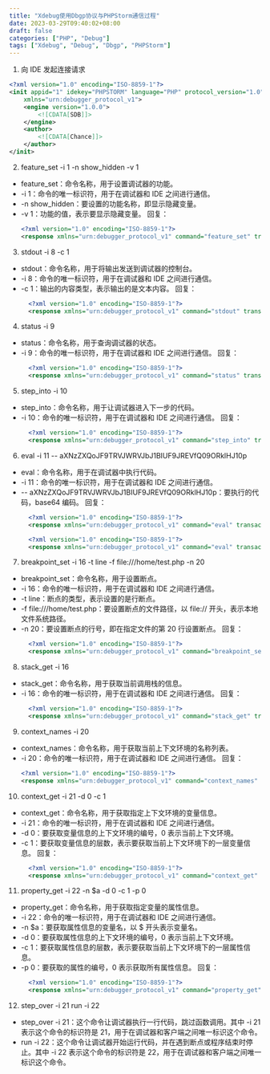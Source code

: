 ```yaml
---
title: "Xdebug使用Dbgp协议与PHPStorm通信过程"
date: 2023-03-29T09:40:02+08:00
draft: false
categories: ["PHP", "Debug"]
tags: ["Xdebug", "Debug", "Dbgp", "PHPStorm"]
---
```


1. 向 IDE 发起连接请求

```xml
<?xml version="1.0" encoding="ISO-8859-1"?>
<init appid="1" idekey="PHPSTORM" language="PHP" protocol_version="1.0" fileuri=""
    xmlns="urn:debugger_protocol_v1">
    <engine version="1.0.0">
        <![CDATA[SDB]]>
    </engine>
    <author>
        <![CDATA[Chance]]>
    </author>
</init>
```

2. feature_set -i 1 -n show_hidden -v 1

- feature_set：命令名称，用于设置调试器的功能。
- -i 1：命令的唯一标识符，用于在调试器和 IDE 之间进行通信。
- -n show_hidden：要设置的功能名称，即显示隐藏变量。
- -v 1：功能的值，表示要显示隐藏变量。
  回复：
  ```xml
  <?xml version="1.0" encoding="ISO-8859-1"?>
  <response xmlns="urn:debugger_protocol_v1" command="feature_set" transaction_id="1" feature="show_hidden" success="1"/>
  ```

3. stdout -i 8 -c 1

- stdout：命令名称，用于将输出发送到调试器的控制台。
- -i 8：命令的唯一标识符，用于在调试器和 IDE 之间进行通信。
- -c 1：输出的内容类型，表示输出的是文本内容。
  回复：
  ```xml
    <?xml version="1.0" encoding="ISO-8859-1"?>
    <response xmlns="urn:debugger_protocol_v1" command="stdout" transaction_id="8" success="1"/>
  ```

4. status -i 9

- status：命令名称，用于查询调试器的状态。
- -i 9：命令的唯一标识符，用于在调试器和 IDE 之间进行通信。
  回复：
  ```xml
    <?xml version="1.0" encoding="ISO-8859-1"?>
    <response xmlns="urn:debugger_protocol_v1" command="status" transaction_id="9" status="starting" reason="ok"/>
  ```

5. step_into -i 10

- step_into：命令名称，用于让调试器进入下一步的代码。
- -i 10：命令的唯一标识符，用于在调试器和 IDE 之间进行通信。
  回复：
  ```xml
    <?xml version="1.0" encoding="ISO-8859-1"?>
    <response xmlns="urn:debugger_protocol_v1" command="step_into" transaction_id="10" status="break" reason="ok"/>
  ```

6. eval -i 11 -- aXNzZXQoJF9TRVJWRVJbJ1BIUF9JREVfQ09ORklHJ10p

- eval：命令名称，用于在调试器中执行代码。
- -i 11：命令的唯一标识符，用于在调试器和 IDE 之间进行通信。
- -- aXNzZXQoJF9TRVJWRVJbJ1BIUF9JREVfQ09ORklHJ10p：要执行的代码，base64 编码。
  回复：
  ```xml
    <?xml version="1.0" encoding="ISO-8859-1"?>
    <response xmlns="urn:debugger_protocol_v1" command="eval" transaction_id="11"><property type="bool"><![CDATA[0]]></property></response>
  ```
  ```xml
    <?xml version="1.0" encoding="ISO-8859-1"?>
    <response xmlns="urn:debugger_protocol_v1" command="eval" transaction_id="13"><property type="string" size="9" encoding="base64"><![CDATA[MTI3LjAuMC4x]]></property></response>
  ```

7. breakpoint_set -i 16 -t line -f file:///home/test.php -n 20

- breakpoint_set：命令名称，用于设置断点。
- -i 16：命令的唯一标识符，用于在调试器和 IDE 之间进行通信。
- -t line：断点的类型，表示设置的是行断点。
- -f file:///home/test.php：要设置断点的文件路径，以 file:// 开头，表示本地文件系统路径。
- -n 20：要设置断点的行号，即在指定文件的第 20 行设置断点。
  回复：
  ```xml
    <?xml version="1.0" encoding="ISO-8859-1"?>
    <response xmlns="urn:debugger_protocol_v1" command="breakpoint_set" transaction_id="16" id="0"/>
  ```

8. stack_get -i 16

- stack_get：命令名称，用于获取当前调用栈的信息。
- -i 16：命令的唯一标识符，用于在调试器和 IDE 之间进行通信。
  回复：
  ```xml
    <?xml version="1.0" encoding="ISO-8859-1"?>
    <response xmlns="urn:debugger_protocol_v1" command="stack_get" transaction_id="19"><stack where="Chance\SwowDebug\Debugger::breakPointHandler" level="0" type="file" filename="file:///home/test.php" lineno="20"/></response>
  ```

9. context_names -i 20

- context_names：命令名称，用于获取当前上下文环境的名称列表。
- -i 20：命令的唯一标识符，用于在调试器和 IDE 之间进行通信。
  回复：
  ```xml
  <?xml version="1.0" encoding="ISO-8859-1"?>
  <response xmlns="urn:debugger_protocol_v1" command="context_names" transaction_id="20"><context name="Local" id="1"/></response>
  ```

10. context_get -i 21 -d 0 -c 1

- context_get：命令名称，用于获取指定上下文环境的变量信息。
- -i 21：命令的唯一标识符，用于在调试器和 IDE 之间进行通信。
- -d 0：要获取变量信息的上下文环境的编号，0 表示当前上下文环境。
- -c 1：要获取变量信息的层数，表示要获取当前上下文环境下的一层变量信息。
  回复：
  ```xml
    <?xml version="1.0" encoding="ISO-8859-1"?>
    <response xmlns="urn:debugger_protocol_v1" command="context_get" transaction_id="21"><property name="_GET" fullname="$_GET" type="array" children="1" numchildren="0"/><property name="_POST" fullname="$_POST" type="array" children="1" numchildren="0"/><property name="_COOKIE" fullname="$_COOKIE" type="array" children="1" numchildren="0"/><property name="_FILES" fullname="$_FILES" type="array" children="1" numchildren="0"/><property name="argv" fullname="$argv" type="array" children="1" numchildren="1"/><property name="argc" fullname="$argc" type="integer"><![CDATA[1]]></property><property name="_SERVER" fullname="$_SERVER" type="array" children="1" numchildren="26"/><property name="a" fullname="$a" type="integer"><![CDATA[1]]></property><property name="__composer_autoload_files" fullname="$__composer_autoload_files" type="array" children="1" numchildren="6"/></response>
  ```

11. property_get -i 22 -n $a -d 0 -c 1 -p 0

- property_get：命令名称，用于获取指定变量的属性信息。
- -i 22：命令的唯一标识符，用于在调试器和 IDE 之间进行通信。
- -n $a：要获取属性信息的变量名，以 $ 开头表示变量名。
- -d 0：要获取属性信息的上下文环境的编号，0 表示当前上下文环境。
- -c 1：要获取属性信息的层数，表示要获取当前上下文环境下的一层属性信息。
- -p 0：要获取的属性的编号，0 表示获取所有属性信息。
  回复：
  ```xml
    <?xml version="1.0" encoding="ISO-8859-1"?>
    <response xmlns="urn:debugger_protocol_v1" command="property_get" transaction_id="22"><property name="$a" fullname="$a" type="array" children="1" numchildren="4"><property name="0" fullname="$a['0']" type="integer"><![CDATA[1]]></property><property name="1" fullname="$a['1']" type="integer"><![CDATA[2]]></property><property name="2" fullname="$a['2']" type="integer"><![CDATA[3]]></property><property name="3" fullname="$a['3']" type="integer"><![CDATA[4]]></property></property></response>
  ```

12. step_over -i 21
    run -i 22

- step_over -i 21：这个命令让调试器执行一行代码，跳过函数调用。其中 -i 21 表示这个命令的标识符是 21，用于在调试器和客户端之间唯一标识这个命令。
- run -i 22：这个命令让调试器开始运行代码，并在遇到断点或程序结束时停止。其中 -i 22 表示这个命令的标识符是 22，用于在调试器和客户端之间唯一标识这个命令。
